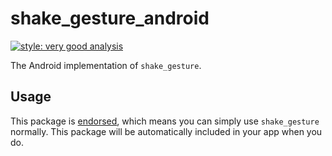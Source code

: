 # shake_gesture_android

[![style: very good analysis][very_good_analysis_badge]][very_good_analysis_link]

The Android implementation of `shake_gesture`.

## Usage

This package is [endorsed][endorsed_link], which means you can simply use `shake_gesture`
normally. This package will be automatically included in your app when you do.

[endorsed_link]: https://flutter.dev/docs/development/packages-and-plugins/developing-packages#endorsed-federated-plugin
[very_good_analysis_badge]: https://img.shields.io/badge/style-very_good_analysis-B22C89.svg
[very_good_analysis_link]: https://pub.dev/packages/very_good_analysis